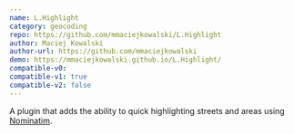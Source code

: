 ```yaml
---
name: L.Highlight
category: geocoding
repo: https://github.com/mmaciejkowalski/L.Highlight
author: Maciej Kowalski
author-url: https://github.com/mmaciejkowalski
demo: https://mmaciejkowalski.github.io/L.Highlight/
compatible-v0:
compatible-v1: true
compatible-v2: false
---
```


A plugin that adds the ability to quick highlighting streets and areas using <a href="https://nominatim.org/">Nominatim</a>.
